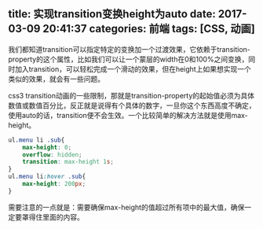 title: 实现transition变换height为auto
date: 2017-03-09 20:41:37
categories: 前端
tags: [CSS, 动画]
---

我们都知道transition可以指定特定的变换加一个过渡效果，它依赖于transition-property的这个属性，比如我们可以让一个蒙层的width在0和100%之间变换，同时加入transition，可以轻松完成一个滑动的效果，但在height上如果想实现一个类似的效果，就会有一些问题。
<!--more-->
css3 transition动画的一些限制，那就是transition-property的起始值必须为具体数值或数值百分比，反正就是说得有个具体的数字，一旦你这个东西高度不确定，使用auto的话，transition便不会生效。一个比较简单的解决方法就是使用max-height。

```css
ul.menu li .sub{  
    max-height: 0;  
    overflow: hidden;  
    transition: max-height 1s;  
}  
ul.menu li:hover .sub{  
    max-height: 200px;  
}  
```

需要注意的一点就是：需要确保max-height的值超过所有项中的最大值，确保一定要罩得住里面的内容。